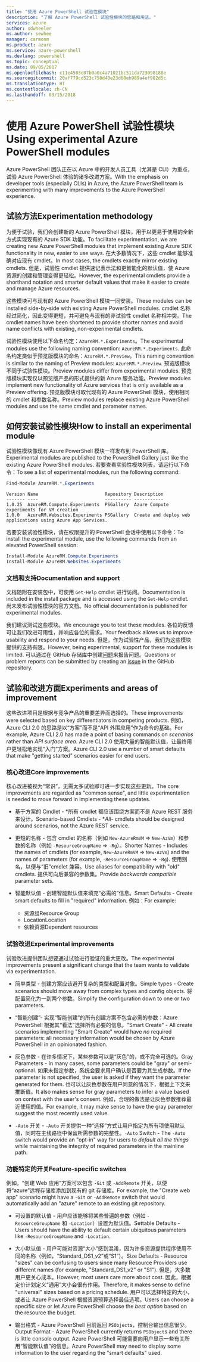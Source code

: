 ```yaml
---
title: "使用 Azure PowerShell 试验性模块"
description: "了解 Azure PowerShell 试验性模块的思路和用法。"
services: azure
author: sdwheeler
ms.author: sewhee
manager: carmonm
ms.product: azure
ms.service: azure-powershell
ms.devlang: powershell
ms.topic: conceptual
ms.date: 09/05/2017
ms.openlocfilehash: c11e4503c07b0a0c4a71021bc511da723098188e
ms.sourcegitcommit: 20af779cd523c758d40e23d60eb989a4ef982d5c
ms.translationtype: HT
ms.contentlocale: zh-CN
ms.lasthandoff: 03/15/2018
---
```

# <a name="using-experimental-azure-powershell-modules"></a><span data-ttu-id="6a28d-103">使用 Azure PowerShell 试验性模块</span><span class="sxs-lookup"><span data-stu-id="6a28d-103">Using experimental Azure PowerShell modules</span></span>

<span data-ttu-id="6a28d-104">Azure PowerShell 团队正在以 Azure 中的开发人员工具（尤其是 CLI）为重点，试验 Azure PowerShell 体验的诸多改进方案。</span><span class="sxs-lookup"><span data-stu-id="6a28d-104">With the emphasis on developer tools (especially CLIs) in Azure, the Azure PowerShell team is experimenting with many improvements to the Azure PowerShell experience.</span></span>

## <a name="experimentation-methodology"></a><span data-ttu-id="6a28d-105">试验方法</span><span class="sxs-lookup"><span data-stu-id="6a28d-105">Experimentation methodology</span></span>

<span data-ttu-id="6a28d-106">为便于试验，我们会创建新的 Azure PowerShell 模块，用于以更易于使用的全新方式实现现有的 Azure SDK 功能。</span><span class="sxs-lookup"><span data-stu-id="6a28d-106">To facilitate experimentation, we are creating new Azure PowerShell modules that implement existing Azure SDK functionality in new, easier to use ways.</span></span> <span data-ttu-id="6a28d-107">在大多数情况下，这些 cmdlet 能够准确对应现有 cmdlet。</span><span class="sxs-lookup"><span data-stu-id="6a28d-107">In most cases, the cmdlets exactly mirror existing cmdlets.</span></span> <span data-ttu-id="6a28d-108">但是，试验性 cmdlet 提供速记表示法和更智能化的默认值，使 Azure 资源的创建和管理变得更轻松。</span><span class="sxs-lookup"><span data-stu-id="6a28d-108">However, the experimental cmdlets provide a shorthand notation and smarter default values that make it easier to create and manage Azure resources.</span></span>

<span data-ttu-id="6a28d-109">这些模块可与现有的 Azure PowerShell 模块一同安装。</span><span class="sxs-lookup"><span data-stu-id="6a28d-109">These modules can be installed side-by-side with existing Azure PowerShell modules.</span></span> <span data-ttu-id="6a28d-110">cmdlet 名称经过简化，因此变得更短，并可避免与现有的非试验性 cmdlet 名称相冲突。</span><span class="sxs-lookup"><span data-stu-id="6a28d-110">The cmdlet names have been shortened to provide shorter names and avoid name conflicts with existing, non-experimental cmdlets.</span></span>

<span data-ttu-id="6a28d-111">试验性模块使用以下命名约定：`AzureRM.*.Experiments`。</span><span class="sxs-lookup"><span data-stu-id="6a28d-111">The experimental modules use the following naming convention: `AzureRM.*.Experiments`.</span></span> <span data-ttu-id="6a28d-112">此命名约定类似于预览版模块的命名：`AzureRM.*.Preview`。</span><span class="sxs-lookup"><span data-stu-id="6a28d-112">This naming convention is similar to the naming of Preview modules: `AzureRM.*.Preview`.</span></span> <span data-ttu-id="6a28d-113">预览版模块不同于试验性模块。</span><span class="sxs-lookup"><span data-stu-id="6a28d-113">Preview modules differ from experimental modules.</span></span> <span data-ttu-id="6a28d-114">预览版模块实现仅以预览版产品的形式提供的新 Azure 服务功能。</span><span class="sxs-lookup"><span data-stu-id="6a28d-114">Preview modules implement new functionality of Azure services that is only available as a Preview offering.</span></span> <span data-ttu-id="6a28d-115">预览版模块可取代现有的 Azure PowerShell 模块，使用相同的 cmdlet 和参数名称。</span><span class="sxs-lookup"><span data-stu-id="6a28d-115">Preview modules replace existing Azure PowerShell modules and use the same cmdlet and parameter names.</span></span>

## <a name="how-to-install-an-experimental-module"></a><span data-ttu-id="6a28d-116">如何安装试验性模块</span><span class="sxs-lookup"><span data-stu-id="6a28d-116">How to install an experimental module</span></span>

<span data-ttu-id="6a28d-117">试验性模块像现有 Azure PowerShell 模块一样发布到 PowerShell 库。</span><span class="sxs-lookup"><span data-stu-id="6a28d-117">Experimental modules are published to the PowerShell Gallery just like the existing Azure PowerShell modules.</span></span> <span data-ttu-id="6a28d-118">若要查看实验性模块列表，请运行以下命令：</span><span class="sxs-lookup"><span data-stu-id="6a28d-118">To see a list of experimental modules, run the following command:</span></span>

```powershell
Find-Module AzureRM.*.Experiments
```

```Output
Version Name                         Repository Description
------- ----                         ---------- -----------
1.0.25  AzureRM.Compute.Experiments  PSGallery  Azure Compute experiments for VM creation
1.0.0   AzureRM.Websites.Experiments PSGallery  Create and deploy web applications using Azure App Services.
```

<span data-ttu-id="6a28d-119">若要安装试验性模块，请在权限提升的 PowerShell 会话中使用以下命令：</span><span class="sxs-lookup"><span data-stu-id="6a28d-119">To install the experimental module, use the following commands from an elevated PowerShell session:</span></span>

```powershell
Install-Module AzureRM.Compute.Experiments
Install-Module AzureRM.Websites.Experiments
```

### <a name="documentation-and-support"></a><span data-ttu-id="6a28d-120">文档和支持</span><span class="sxs-lookup"><span data-stu-id="6a28d-120">Documentation and support</span></span>

<span data-ttu-id="6a28d-121">文档随附在安装包中，可使用 `Get-Help` cmdlet 进行访问。</span><span class="sxs-lookup"><span data-stu-id="6a28d-121">Documentation is included in the install package and is accessed using the `Get-Help` cmdlet.</span></span> <span data-ttu-id="6a28d-122">尚未发布试验性模块的官方文档。</span><span class="sxs-lookup"><span data-stu-id="6a28d-122">No official documentation is published for experimental modules.</span></span>

<span data-ttu-id="6a28d-123">我们建议测试这些模块。</span><span class="sxs-lookup"><span data-stu-id="6a28d-123">We encourage you to test these modules.</span></span> <span data-ttu-id="6a28d-124">各位的反馈可让我们改进可用性，并响应各位的需求。</span><span class="sxs-lookup"><span data-stu-id="6a28d-124">Your feedback allows us to improve usability and respond to your needs.</span></span> <span data-ttu-id="6a28d-125">但是，作为试验性产品，我们为这些模块提供的支持有限。</span><span class="sxs-lookup"><span data-stu-id="6a28d-125">However, being experimental, support for these modules is limited.</span></span> <span data-ttu-id="6a28d-126">可以通过在 GitHub 存储库中创建[问题](https://github.com/Azure/azure-powershell/issues)来报告问题。</span><span class="sxs-lookup"><span data-stu-id="6a28d-126">Questions or problem reports can be submitted by creating an [issue](https://github.com/Azure/azure-powershell/issues) in the GitHub repository.</span></span>

## <a name="experiments-and-areas-of-improvement"></a><span data-ttu-id="6a28d-127">试验和改进方面</span><span class="sxs-lookup"><span data-stu-id="6a28d-127">Experiments and areas of improvement</span></span>

<span data-ttu-id="6a28d-128">这些改进项目是根据与竞争产品的重要差异而选择的。</span><span class="sxs-lookup"><span data-stu-id="6a28d-128">These improvements were selected based on key differentiators in competing products.</span></span> <span data-ttu-id="6a28d-129">例如，Azure CLI 2.0 的思路是以“方案”而不是“API 外围应用”作为命令的基础。</span><span class="sxs-lookup"><span data-stu-id="6a28d-129">For example, Azure CLI 2.0 has made a point of basing commands on _scenarios_ rather than _API surface area_.</span></span>
<span data-ttu-id="6a28d-130">Azure CLI 2.0 使用大量的智能默认值，让最终用户更轻松地实现“入门”方案。</span><span class="sxs-lookup"><span data-stu-id="6a28d-130">Azure CLI 2.0 use a number of smart defaults that make "getting started" scenarios easier for end users.</span></span>

### <a name="core-improvements"></a><span data-ttu-id="6a28d-131">核心改进</span><span class="sxs-lookup"><span data-stu-id="6a28d-131">Core improvements</span></span>

<span data-ttu-id="6a28d-132">核心改进被视为“常识”，无需太多试验即可进一步实现这些更新。</span><span class="sxs-lookup"><span data-stu-id="6a28d-132">The core improvements are regarded as "common sense", and little experimentation is needed to move forward in implementing these updates.</span></span>

- <span data-ttu-id="6a28d-133">基于方案的 Cmdlet - \*所有 cmdlet 都应该围绕方案而不是 Azure REST 服务来设计。</span><span class="sxs-lookup"><span data-stu-id="6a28d-133">Scenario-based Cmdlets - \**All*- cmdlets should be designed around scenarios, not the Azure REST service.</span></span>

- <span data-ttu-id="6a28d-134">更短的名称 - 包含 cmdlet 的名称（例如 `New-AzureRmVM` => `New-AzVm`）和参数的名称（例如 `-ResourceGroupName` => `-Rg`）。</span><span class="sxs-lookup"><span data-stu-id="6a28d-134">Shorter Names - Includes the names of cmdlets (for example, `New-AzureRmVM` => `New-AzVm`) and the names of parameters (for example, `-ResourceGroupName` => `-Rg`).</span></span> <span data-ttu-id="6a28d-135">使用别名，以便与“旧”cmdlet 兼容。</span><span class="sxs-lookup"><span data-stu-id="6a28d-135">Use aliases for compatibility with "old" cmdlets.</span></span> <span data-ttu-id="6a28d-136">提供可向后兼容的参数集。</span><span class="sxs-lookup"><span data-stu-id="6a28d-136">Provide _backwards compatible_ parameter sets.</span></span>

- <span data-ttu-id="6a28d-137">智能默认值 - 创建智能默认值来填充“必需的”信息。</span><span class="sxs-lookup"><span data-stu-id="6a28d-137">Smart Defaults - Create smart defaults to fill in "required" information.</span></span> <span data-ttu-id="6a28d-138">例如：</span><span class="sxs-lookup"><span data-stu-id="6a28d-138">For example:</span></span>
  - <span data-ttu-id="6a28d-139">资源组</span><span class="sxs-lookup"><span data-stu-id="6a28d-139">Resource Group</span></span>
  - <span data-ttu-id="6a28d-140">Location</span><span class="sxs-lookup"><span data-stu-id="6a28d-140">Location</span></span>
  - <span data-ttu-id="6a28d-141">依赖资源</span><span class="sxs-lookup"><span data-stu-id="6a28d-141">Dependent resources</span></span>

### <a name="experimental-improvements"></a><span data-ttu-id="6a28d-142">试验改进</span><span class="sxs-lookup"><span data-stu-id="6a28d-142">Experimental improvements</span></span>

<span data-ttu-id="6a28d-143">试验改进提供团队想要通过试验进行验证的重大更改。</span><span class="sxs-lookup"><span data-stu-id="6a28d-143">The experimental improvements present a significant change that the team wants to validate via experimentation.</span></span>

- <span data-ttu-id="6a28d-144">简单类型 - 创建方案应该避开复杂的类型和配置对象。</span><span class="sxs-lookup"><span data-stu-id="6a28d-144">Simple types - Create scenarios should move away from complex types and config objects.</span></span> <span data-ttu-id="6a28d-145">将配置简化为一到两个参数。</span><span class="sxs-lookup"><span data-stu-id="6a28d-145">Simplify the configuration down to one or two parameters.</span></span>

- <span data-ttu-id="6a28d-146">“智能创建”- 实现“智能创建”的所有创建方案不包含必需的参数：Azure PowerShell 根据其“看法”选择所有必要的信息。</span><span class="sxs-lookup"><span data-stu-id="6a28d-146">"Smart Create" - All create scenarios implementing "Smart Create" would have _no_ required parameters: all necessary information would be chosen by Azure PowerShell in an opinionated fashion.</span></span>

- <span data-ttu-id="6a28d-147">灰色参数 - 在许多情况下，某些参数可以是“灰色”的，或不完全可选的。</span><span class="sxs-lookup"><span data-stu-id="6a28d-147">Gray Parameters - In many cases, some parameters could be "gray" or semi-optional.</span></span> <span data-ttu-id="6a28d-148">如果未指定参数，系统会要求用户确认是否要为其生成参数。</span><span class="sxs-lookup"><span data-stu-id="6a28d-148">If the parameter is not specified, the user is asked if they want the parameter generated for them.</span></span> <span data-ttu-id="6a28d-149">也可以让灰色参数在用户同意的情况下，根据上下文来推断值。</span><span class="sxs-lookup"><span data-stu-id="6a28d-149">It also makes sense for gray parameters to infer a value based on context with the user's consent.</span></span>
  <span data-ttu-id="6a28d-150">例如，合理的做法是让灰色参数推荐最近使用的值。</span><span class="sxs-lookup"><span data-stu-id="6a28d-150">For example, it may make sense to have the gray parameter suggest the most recently used value.</span></span>

- <span data-ttu-id="6a28d-151">`-Auto` 开关 - `-Auto` 开关提供一种“选择”方式让用户指定为所有项使用默认值，同时在主线路径中保留所需参数的完整性。</span><span class="sxs-lookup"><span data-stu-id="6a28d-151">`-Auto` Switch - The `-Auto` switch would provide an "opt-in" way for users to _default all the things_ while maintaining the integrity of required parameters in the mainline path.</span></span>

### <a name="feature-specific-switches"></a><span data-ttu-id="6a28d-152">功能特定的开关</span><span class="sxs-lookup"><span data-stu-id="6a28d-152">Feature-specific switches</span></span>

<span data-ttu-id="6a28d-153">例如，“创建 Web 应用”方案可以包含 `-Git` 或 `-AddRemote` 开关，以便将“azure”远程存储库添加到现有的 git 存储库。</span><span class="sxs-lookup"><span data-stu-id="6a28d-153">For example, the "Create web app" scenario might have a `-Git` or `-AddRemote` switch that would automatically add an "azure" remote to an existing git repository.</span></span>

- <span data-ttu-id="6a28d-154">可设置的默认值 - 用户应该能够将某些普遍的参数（例如 `-ResourceGroupName` 和 `-Location`）设置为默认值。</span><span class="sxs-lookup"><span data-stu-id="6a28d-154">Settable Defaults - Users should have the ability to default certain ubiquitous parameters like `-ResourceGroupName` and `-Location`.</span></span>

- <span data-ttu-id="6a28d-155">大小默认值 - 用户可能对资源“大小”感到混淆，因为许多资源提供程序使用不同的名称（例如，“Standard\_DS1\_v2”或“S1”）。</span><span class="sxs-lookup"><span data-stu-id="6a28d-155">Size Defaults - Resource "sizes" can be confusing to users since many Resource Providers use different names (for example, "Standard\_DS1\_v2" or "S1").</span></span> <span data-ttu-id="6a28d-156">但是，大多数用户更关心成本。</span><span class="sxs-lookup"><span data-stu-id="6a28d-156">However, most users care more about cost.</span></span> <span data-ttu-id="6a28d-157">因此，根据定价计划定义“通用”大小会很有作用。</span><span class="sxs-lookup"><span data-stu-id="6a28d-157">Therefore, it makes sense to define "universal" sizes based on a pricing schedule.</span></span> <span data-ttu-id="6a28d-158">用户可以选择特定的大小，或者让 Azure PowerShell 根据资源预算选择最佳选项。</span><span class="sxs-lookup"><span data-stu-id="6a28d-158">Users can choose a specific size or let Azure PowerShell choose the _best option_ based on the resource the budget.</span></span>

- <span data-ttu-id="6a28d-159">输出格式 - Azure PowerShell 目前返回 `PSObject`s，控制台输出信息很少。</span><span class="sxs-lookup"><span data-stu-id="6a28d-159">Output Format - Azure PowerShell currently returns `PSObject`s and there is little console output.</span></span> <span data-ttu-id="6a28d-160">Azure PowerShell 可能需要向用户显示一些有关所用“智能默认值”的信息。</span><span class="sxs-lookup"><span data-stu-id="6a28d-160">Azure PowerShell may need to display some information to the user regarding the "smart defaults" used.</span></span>
